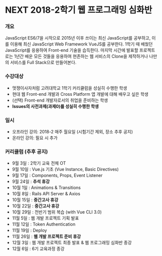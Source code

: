 # NEXT 2018-2학기 웹 프로그래밍 심화반

### 개요
JavaScript ES6/7을 시작으로 2015년 이후 쓰이는 최신 JavaScript를 공부하고, 이를 이용해 최신 JavaScript Web Framework VueJS를 공부한다. 1학기 때 배웠던 JavaScript를 응용하여 Front-end 기술을 습득한다. 마지막 시간에 발표할 프로젝트로는 1년간 배운 모든 것들을 응용하여 현존하는 웹 서비스의 Clone을 제작하거나 나만의 서비스를 Full Stack으로 만들어본다.

### 수강대상
- 멋쟁이사자처럼 고려대학교 1학기 커리큘럼을 성실히 수행한 학생
- 현대 웹 Front-end 개발과 Cross Platform 앱 개발에 대해 배우고 싶은 학생
- (선택) Front-end 개발자로서의 취업을 준비하는 학생
- **Issues의 사전과제(과제0)를 성실히 수행한 학생**

### 일시
- 오프라인 강의: 2018-2 매주 월요일 (시험기간 제외, 장소 추후 공지)
- 온라인 강의: 필요 시 추가

### 커리큘럼 (추후 공지)
- 9월 3일   : 2학기 교육 전체 OT
- 9월 10일  : Vue.js 기초 (Vue Instance, Basic Directives)
- 9월 17일  : Components, Props, Event Listener
- 9월 24일  : **추석 휴강**
- 10월 1일  : Animations & Transitions
- 10월 8일  : Rails API Server & Axios
- 10월 15일 : **중간고사 휴강**
- 10월 22일 : **중간고사 휴강**
- 10월 29일 : 전반기 범위 복습 (with Vue CLI 3.0)
- 11월 5일  : 웹 개발 프로젝트 기획 발표
- 11월 12일 : Token Authentication
- 11월 19일 : Deploy
- 11월 26일 : **웹 개발 프로젝트 준비 휴강**
- 12월 3일  : 웹 개발 프로젝트 최종 발표 & 웹 프로그래밍 심화반 종강
- 12월 6일  : 6기 교육과정 종강

